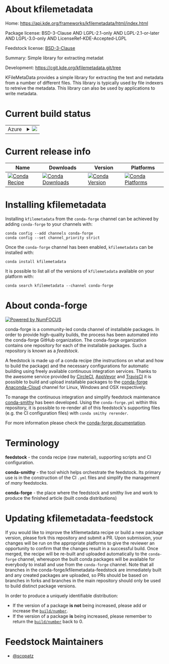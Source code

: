 About kfilemetadata
===================

Home: https://api.kde.org/frameworks/kfilemetadata/html/index.html

Package license: BSD-3-Clause AND LGPL-2.1-only AND LGPL-2.1-or-later AND LGPL-3.0-only AND LicenseRef-KDE-Accepted-LGPL

Feedstock license: [BSD-3-Clause](https://github.com/conda-forge/kfilemetadata-feedstock/blob/master/LICENSE.txt)

Summary: Simple library for extracting metadat

Development: https://cgit.kde.org/kfilemetadata.git/tree

KFileMetaData provides a simple library for extracting the
text and metadata from a number of different files. This library
is typically used by file indexers to retreive the metadata.
This library can also be used by applications to write metadata.


Current build status
====================


<table>
    
  <tr>
    <td>Azure</td>
    <td>
      <details>
        <summary>
          <a href="https://dev.azure.com/conda-forge/feedstock-builds/_build/latest?definitionId=8518&branchName=master">
            <img src="https://dev.azure.com/conda-forge/feedstock-builds/_apis/build/status/kfilemetadata-feedstock?branchName=master">
          </a>
        </summary>
        <table>
          <thead><tr><th>Variant</th><th>Status</th></tr></thead>
          <tbody><tr>
              <td>linux_64</td>
              <td>
                <a href="https://dev.azure.com/conda-forge/feedstock-builds/_build/latest?definitionId=8518&branchName=master">
                  <img src="https://dev.azure.com/conda-forge/feedstock-builds/_apis/build/status/kfilemetadata-feedstock?branchName=master&jobName=linux&configuration=linux_64_" alt="variant">
                </a>
              </td>
            </tr>
          </tbody>
        </table>
      </details>
    </td>
  </tr>
</table>

Current release info
====================

| Name | Downloads | Version | Platforms |
| --- | --- | --- | --- |
| [![Conda Recipe](https://img.shields.io/badge/recipe-kfilemetadata-green.svg)](https://anaconda.org/conda-forge/kfilemetadata) | [![Conda Downloads](https://img.shields.io/conda/dn/conda-forge/kfilemetadata.svg)](https://anaconda.org/conda-forge/kfilemetadata) | [![Conda Version](https://img.shields.io/conda/vn/conda-forge/kfilemetadata.svg)](https://anaconda.org/conda-forge/kfilemetadata) | [![Conda Platforms](https://img.shields.io/conda/pn/conda-forge/kfilemetadata.svg)](https://anaconda.org/conda-forge/kfilemetadata) |

Installing kfilemetadata
========================

Installing `kfilemetadata` from the `conda-forge` channel can be achieved by adding `conda-forge` to your channels with:

```
conda config --add channels conda-forge
conda config --set channel_priority strict
```

Once the `conda-forge` channel has been enabled, `kfilemetadata` can be installed with:

```
conda install kfilemetadata
```

It is possible to list all of the versions of `kfilemetadata` available on your platform with:

```
conda search kfilemetadata --channel conda-forge
```


About conda-forge
=================

[![Powered by
NumFOCUS](https://img.shields.io/badge/powered%20by-NumFOCUS-orange.svg?style=flat&colorA=E1523D&colorB=007D8A)](https://numfocus.org)

conda-forge is a community-led conda channel of installable packages.
In order to provide high-quality builds, the process has been automated into the
conda-forge GitHub organization. The conda-forge organization contains one repository
for each of the installable packages. Such a repository is known as a *feedstock*.

A feedstock is made up of a conda recipe (the instructions on what and how to build
the package) and the necessary configurations for automatic building using freely
available continuous integration services. Thanks to the awesome service provided by
[CircleCI](https://circleci.com/), [AppVeyor](https://www.appveyor.com/)
and [TravisCI](https://travis-ci.com/) it is possible to build and upload installable
packages to the [conda-forge](https://anaconda.org/conda-forge)
[Anaconda-Cloud](https://anaconda.org/) channel for Linux, Windows and OSX respectively.

To manage the continuous integration and simplify feedstock maintenance
[conda-smithy](https://github.com/conda-forge/conda-smithy) has been developed.
Using the ``conda-forge.yml`` within this repository, it is possible to re-render all of
this feedstock's supporting files (e.g. the CI configuration files) with ``conda smithy rerender``.

For more information please check the [conda-forge documentation](https://conda-forge.org/docs/).

Terminology
===========

**feedstock** - the conda recipe (raw material), supporting scripts and CI configuration.

**conda-smithy** - the tool which helps orchestrate the feedstock.
                   Its primary use is in the construction of the CI ``.yml`` files
                   and simplify the management of *many* feedstocks.

**conda-forge** - the place where the feedstock and smithy live and work to
                  produce the finished article (built conda distributions)


Updating kfilemetadata-feedstock
================================

If you would like to improve the kfilemetadata recipe or build a new
package version, please fork this repository and submit a PR. Upon submission,
your changes will be run on the appropriate platforms to give the reviewer an
opportunity to confirm that the changes result in a successful build. Once
merged, the recipe will be re-built and uploaded automatically to the
`conda-forge` channel, whereupon the built conda packages will be available for
everybody to install and use from the `conda-forge` channel.
Note that all branches in the conda-forge/kfilemetadata-feedstock are
immediately built and any created packages are uploaded, so PRs should be based
on branches in forks and branches in the main repository should only be used to
build distinct package versions.

In order to produce a uniquely identifiable distribution:
 * If the version of a package **is not** being increased, please add or increase
   the [``build/number``](https://docs.conda.io/projects/conda-build/en/latest/resources/define-metadata.html#build-number-and-string).
 * If the version of a package **is** being increased, please remember to return
   the [``build/number``](https://docs.conda.io/projects/conda-build/en/latest/resources/define-metadata.html#build-number-and-string)
   back to 0.

Feedstock Maintainers
=====================

* [@scopatz](https://github.com/scopatz/)

